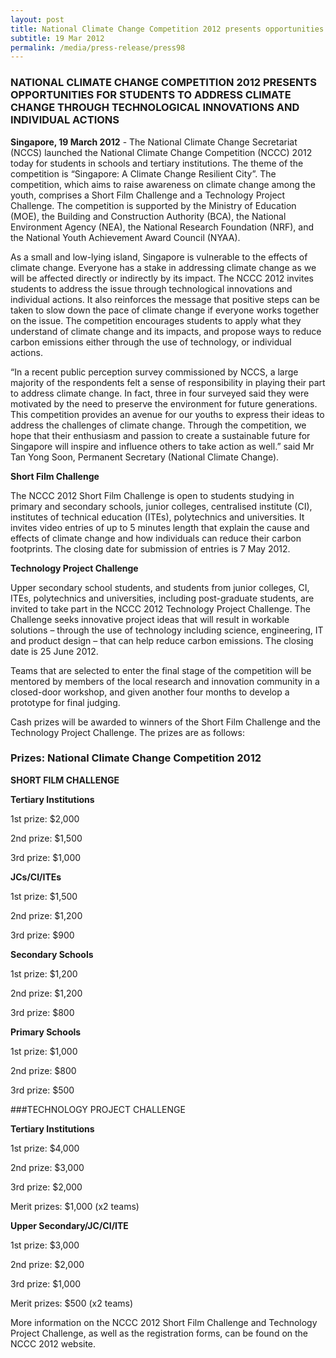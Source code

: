 ```yaml
---
layout: post
title: National Climate Change Competition 2012 presents opportunities for students to address climate change through technological innovations and individual actions
subtitle: 19 Mar 2012
permalink: /media/press-release/press98
---
```


### NATIONAL CLIMATE CHANGE COMPETITION 2012 PRESENTS OPPORTUNITIES FOR STUDENTS TO ADDRESS CLIMATE CHANGE THROUGH TECHNOLOGICAL INNOVATIONS AND INDIVIDUAL ACTIONS

**Singapore, 19 March 2012** - The National Climate Change Secretariat (NCCS) launched the National Climate Change Competition (NCCC) 2012 today for students in schools and tertiary institutions. The theme of the competition is “Singapore: A Climate Change Resilient City”. The competition, which aims to raise awareness on climate change among the youth, comprises a Short Film Challenge and a Technology Project Challenge. The competition is supported by the Ministry of Education (MOE), the Building and Construction Authority (BCA), the National Environment Agency (NEA), the National Research Foundation (NRF), and the National Youth Achievement Award Council (NYAA).

As a small and low-lying island, Singapore is vulnerable to the effects of climate change. Everyone has a stake in addressing climate change as we will be affected directly or indirectly by its impact. The NCCC 2012 invites students to address the issue through technological innovations and individual actions. It also reinforces the message that positive steps can be taken to slow down the pace of climate change if everyone works together on the issue. The competition encourages students to apply what they understand of climate change and its impacts, and propose ways to reduce carbon emissions either through the use of technology, or individual actions.

“In a recent public perception survey commissioned by NCCS, a large majority of the respondents felt a sense of responsibility in playing their part to address climate change. In fact, three in four surveyed said they were motivated by the need to preserve the environment for future generations. This competition provides an avenue for our youths to express their ideas to address the challenges of climate change. Through the competition, we hope that their enthusiasm and passion to create a sustainable future for Singapore will inspire and influence others to take action as well.” said Mr Tan Yong Soon, Permanent Secretary (National Climate Change).

**Short Film Challenge**

The NCCC 2012 Short Film Challenge is open to students studying in primary and secondary schools, junior colleges, centralised institute (CI), institutes of technical education (ITEs), polytechnics and universities. It invites video entries of up to 5 minutes length that explain the cause and effects of climate change and how individuals can reduce their carbon footprints. The closing date for submission of entries is 7 May 2012.

**Technology Project Challenge**

Upper secondary school students, and students from junior colleges, CI, ITEs, polytechnics and universities, including post-graduate students, are invited to take part in the NCCC 2012 Technology Project Challenge. The Challenge seeks innovative project ideas that will result in workable solutions – through the use of technology including science, engineering, IT and product design – that can help reduce carbon emissions. The closing date is 25 June 2012.

Teams that are selected to enter the final stage of the competition will be mentored by members of the local research and innovation community in a closed-door workshop, and given another four months to develop a prototype for final judging.

Cash prizes will be awarded to winners of the Short Film Challenge and the Technology Project Challenge. The prizes are as follows:

### Prizes: National Climate Change Competition 2012

**SHORT FILM CHALLENGE**

**Tertiary Institutions**

1st prize: $2,000

2nd prize: $1,500

3rd prize: $1,000

**JCs/CI/ITEs**

1st prize: $1,500

2nd prize: $1,200

3rd prize: $900

**Secondary Schools**

1st prize: $1,200

2nd prize: $1,200

3rd prize: $800

**Primary Schools**

1st prize: $1,000

2nd prize: $800

3rd prize: $500

###TECHNOLOGY PROJECT CHALLENGE

**Tertiary Institutions**

1st prize: $4,000

2nd prize: $3,000

3rd prize: $2,000

Merit prizes: $1,000 (x2 teams)

**Upper Secondary/JC/CI/ITE**

1st prize: $3,000

2nd prize: $2,000

3rd prize: $1,000

Merit prizes: $500 (x2 teams)

More information on the NCCC 2012 Short Film Challenge and Technology Project Challenge, as well as the registration forms, can be found on the NCCC 2012 website.